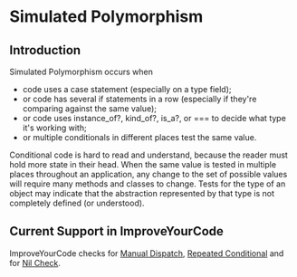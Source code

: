 # Simulated Polymorphism

## Introduction

Simulated Polymorphism occurs when

* code uses a case statement (especially on a type field);
* or code has several if statements in a row (especially if they're comparing against the same value);
* or code uses instance_of?, kind_of?, is_a?, or === to decide what type it's working with;
* or multiple conditionals in different places test the same value.

Conditional code is hard to read and understand, because the reader must hold more state in their head. When the same value is tested in multiple places throughout an application, any change to the set of possible values will require many methods and classes to change. Tests for the type of an object may indicate that the abstraction represented by that type is not completely defined (or understood).

## Current Support in ImproveYourCode

ImproveYourCode checks for [Manual Dispatch](Manual-Dispatch.md), [Repeated Conditional](Repeated-Conditional.md)  and for [Nil Check](Nil-Check.md).
